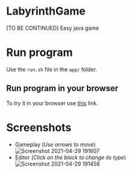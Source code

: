 # LabyrinthGame
[TO BE CONTINUED] Easy java game

# Run program
Use the `run.sh` file in the `app/` folder.
## Run program in your browser
To try it in your browser use [this](https://repl.it/@OrangoMango/LabyrinthGame) link.

# Screenshots
* Gameplay (*Use arrows to move*)<br>
![Screenshot 2021-04-29 191607](https://user-images.githubusercontent.com/61402409/116791706-7ba64580-aabc-11eb-865e-ef4fd91d20b5.png)
* Editor (*Click on the block to change its type*)<br>
![Screenshot 2021-04-29 191458](https://user-images.githubusercontent.com/61402409/116791707-7c3edc00-aabc-11eb-810d-3458ea32ca67.png)

